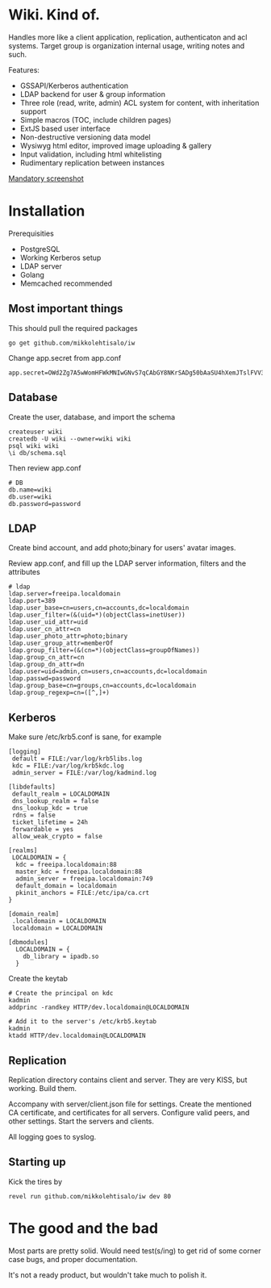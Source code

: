 Wiki. Kind of.
==============

Handles more like a client application, replication, authenticaton and acl systems. Target group is organization internal usage, writing notes and such.

Features:
* GSSAPI/Kerberos authentication
* LDAP backend for user & group information
* Three role (read, write, admin) ACL system for content, with inheritation support
* Simple macros (TOC, include children pages)
* ExtJS based user interface
* Non-destructive versioning data model
* Wysiwyg html editor, improved image uploading & gallery
* Input validation, including html whitelisting
* Rudimentary replication between instances

[Mandatory screenshot][1]

Installation
============

Prerequisities
* PostgreSQL
* Working Kerberos setup
* LDAP server 
* Golang
* Memcached recommended

Most important things
---------------------

This should pull the required packages

```
go get github.com/mikkolehtisalo/iw
```

Change app.secret from app.conf

```
app.secret=OWd2Zg7A5wWomHFWkMNIwGNvS7qCAbGY8NKrSADg50bAaSU4hXemJTslFVV3Ah3Q
```

Database
--------

Create the user, database, and import the schema

```
createuser wiki
createdb -U wiki --owner=wiki wiki
psql wiki wiki
\i db/schema.sql
```

Then review app.conf

```
# DB
db.name=wiki
db.user=wiki
db.password=password
```

LDAP
----

Create bind account, and add photo;binary for users' avatar images.

Review app.conf, and fill up the LDAP server information, filters and the attributes
```
# ldap
ldap.server=freeipa.localdomain
ldap.port=389
ldap.user_base=cn=users,cn=accounts,dc=localdomain
ldap.user_filter=(&(uid=*)(objectClass=inetUser))
ldap.user_uid_attr=uid
ldap.user_cn_attr=cn
ldap.user_photo_attr=photo;binary
ldap.user_group_attr=memberOf
ldap.group_filter=(&(cn=*)(objectClass=groupOfNames))
ldap.group_cn_attr=cn
ldap.group_dn_attr=dn
ldap.user=uid=admin,cn=users,cn=accounts,dc=localdomain
ldap.passwd=password
ldap.group_base=cn=groups,cn=accounts,dc=localdomain
ldap.group_regexp=cn=([^,]+)
```

Kerberos
--------

Make sure /etc/krb5.conf is sane, for example

```
[logging]
 default = FILE:/var/log/krb5libs.log
 kdc = FILE:/var/log/krb5kdc.log
 admin_server = FILE:/var/log/kadmind.log

[libdefaults]
 default_realm = LOCALDOMAIN
 dns_lookup_realm = false
 dns_lookup_kdc = true
 rdns = false
 ticket_lifetime = 24h
 forwardable = yes
 allow_weak_crypto = false

[realms]
 LOCALDOMAIN = {
  kdc = freeipa.localdomain:88
  master_kdc = freeipa.localdomain:88
  admin_server = freeipa.localdomain:749
  default_domain = localdomain
  pkinit_anchors = FILE:/etc/ipa/ca.crt
}

[domain_realm]
 .localdomain = LOCALDOMAIN
 localdomain = LOCALDOMAIN

[dbmodules]
  LOCALDOMAIN = {
    db_library = ipadb.so
  }

```

Create the keytab

```
# Create the principal on kdc
kadmin
addprinc -randkey HTTP/dev.localdomain@LOCALDOMAIN

# Add it to the server's /etc/krb5.keytab
kadmin
ktadd HTTP/dev.localdomain@LOCALDOMAIN
```

Replication
-----------

Replication directory contains client and server. They are very KISS, but working. Build them. 

Accompany with server/client.json file for settings. Create the mentioned CA certificate, and certificates for all servers. Configure valid peers, and other settings. Start the servers and clients. 

All logging goes to syslog.

Starting up
-----------

Kick the tires by

```
revel run github.com/mikkolehtisalo/iw dev 80
```

The good and the bad
====================

Most parts are pretty solid. Would need test(s/ing) to get rid of some corner case bugs, and proper documentation.

It's not a ready product, but wouldn't take much to polish it.

[1]:https://raw.githubusercontent.com/mikkolehtisalo/iw/master/docs/screenshot.png
